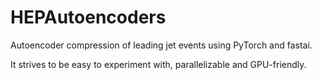 # HEPAutoencoders
Autoencoder compression of leading jet events using PyTorch and fastai.

It strives to be easy to experiment with, parallelizable and GPU-friendly.

